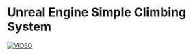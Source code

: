 # Unreal Engine Simple Climbing System

[![VIDEO](https://img.youtube.com/vi/fwHC27prWhs/0.jpg)](https://www.youtube.com/watch?v=fwHC27prWhs)
